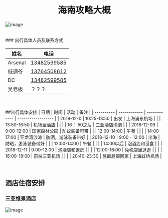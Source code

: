 # <center>海南攻略大概</center>

![image](http://imgsrc.baidu.com/imgad/pic/item/908fa0ec08fa513d5765ef14376d55fbb3fbd929.jpg)

<br>
### 出行具体人员及联系方式


|  姓名  |     电话    |
| ------ | ----------- |
| Arsenal   | <a href="#">13482599585</a>   |
| 低调爷 | <a href="#">13764508612</a> |
| DC   | <a href="#">13482599585</a> |
| 吴老板 | ？？？      |

<br>

##出行具体安排
|    日期    |     时间     |     活动     |        备注        |
| ---------- | ------------ | ------------ | ------------------ |
| 2018-12-0  | 10:25-13:50  | 出发         | 上海浦东机场       |
|            | 13:50-16:50  | 机场至酒店   |                    |
|            | 16：:50之后  | 三亚酒店泡泡 |                    |
| 2018-12-09 | 9:00-12:00   | 国家森林公园 | 防蚊装备可带       |
|            | 12:00-14:00  | 午餐         |                    |
|            | 14:00-17:00  | 亚龙湾沙滩   | 防晒，游泳装备带好 |
| 2018-12-10 | 9:00 - 12:00 | 出海         | 防晒，游泳装备带好 |
|            | 12:00-14:00  | 午餐         |                    |
|            | 14:00以后    | 泡酒店和觅食 |                    |
| 2018-12-11 | 9:00-12:00   | 泡酒店和退房 |                    |
|            | 12:00-16:00  | 免税店里逛逛 |                    |
|            | 16:00-18:00  | 前往三亚机场 |                    |
|            | 20:40-23:30  | 屁颠屁颠回家 | 上海虹桥机场         |

<br>

## 酒店住宿安排

### 三亚维景酒店 

![image](https://ccm.ddcdn.com/photo-s/02/f0/20/c9/caption.jpg)

<meta http-equiv="refresh" content="3">
